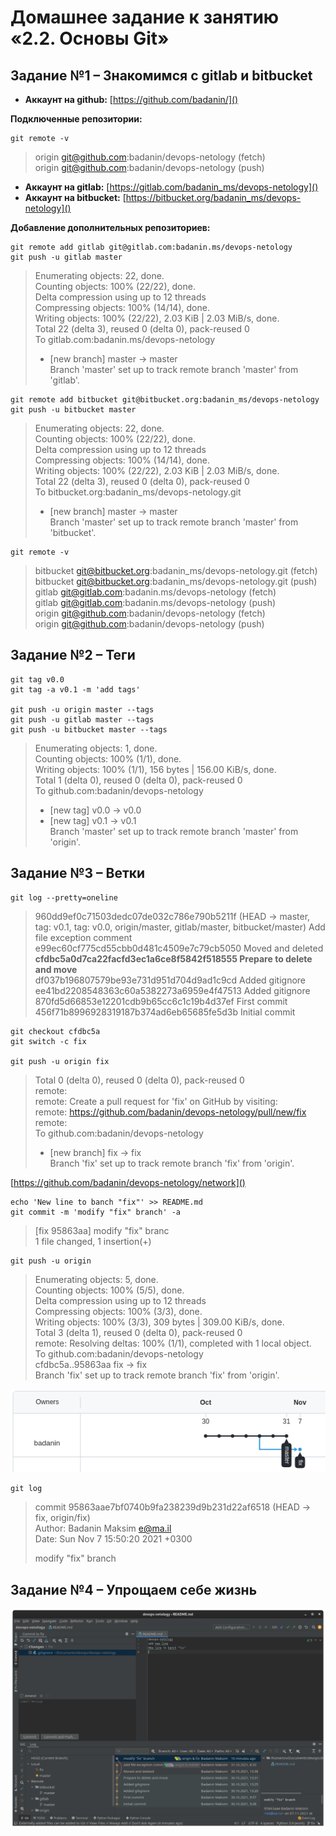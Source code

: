 # Домашнее задание к занятию «2.2. Основы Git»
## Задание №1 – Знакомимся с gitlab и bitbucket
- **Аккаунт на github:** [https://github.com/badanin/]()

**Подключенные репозитории:**
	
	git remote -v 

>origin	git@github.com:badanin/devops-netology (fetch)  
>origin	git@github.com:badanin/devops-netology (push)


- **Аккаунт на gitlab:** [https://gitlab.com/badanin_ms/devops-netology]()
- **Аккаунт на bitbucket:** [https://bitbucket.org/badanin_ms/devops-netology]()

**Добавление дополнительных репозиториев:**

	git remote add gitlab git@gitlab.com:badanin.ms/devops-netology
	git push -u gitlab master

>Enumerating objects: 22, done.  
>Counting objects: 100% (22/22), done.  
>Delta compression using up to 12 threads  
>Compressing objects: 100% (14/14), done.  
>Writing objects: 100% (22/22), 2.03 KiB | 2.03 MiB/s, done.  
>Total 22 (delta 3), reused 0 (delta 0), pack-reused 0  
>To gitlab.com:badanin.ms/devops-netology  
> * [new branch]      master -> master  
>Branch 'master' set up to track remote branch 'master' from 'gitlab'.


	git remote add bitbucket git@bitbucket.org:badanin_ms/devops-netology
	git push -u bitbucket master

>Enumerating objects: 22, done.  
>Counting objects: 100% (22/22), done.  
>Delta compression using up to 12 threads  
>Compressing objects: 100% (14/14), done.  
>Writing objects: 100% (22/22), 2.03 KiB | 2.03 MiB/s, done.  
>Total 22 (delta 3), reused 0 (delta 0), pack-reused 0  
>To bitbucket.org:badanin_ms/devops-netology.git  
> * [new branch]      master -> master  
>Branch 'master' set up to track remote branch 'master' from 'bitbucket'.

	git remote -v

>bitbucket	git@bitbucket.org:badanin_ms/devops-netology.git (fetch)  
>bitbucket	git@bitbucket.org:badanin_ms/devops-netology.git (push)  
>gitlab	git@gitlab.com:badanin.ms/devops-netology (fetch)  
>gitlab	git@gitlab.com:badanin.ms/devops-netology (push)  
>origin	git@github.com:badanin/devops-netology (fetch)  
>origin	git@github.com:badanin/devops-netology (push)  


## Задание №2 – Теги
	git tag v0.0
	git tag -a v0.1 -m 'add tags'

	git push -u origin master --tags
	git push -u gitlab master --tags
	git push -u bitbucket master --tags

>Enumerating objects: 1, done.  
>Counting objects: 100% (1/1), done.  
>Writing objects: 100% (1/1), 156 bytes | 156.00 KiB/s, done.  
>Total 1 (delta 0), reused 0 (delta 0), pack-reused 0  
>To github.com:badanin/devops-netology  
> * [new tag]         v0.0 -> v0.0  
> * [new tag]         v0.1 -> v0.1  
>Branch 'master' set up to track remote branch 'master' from 'origin'.  

## Задание №3 – Ветки

	git log --pretty=oneline

>960dd9ef0c71503dedc07de032c786e790b5211f (HEAD -> master, tag: v0.1, tag: v0.0, origin/master, gitlab/master, bitbucket/master) Add file exception comment  
>e99ec60cf775cd55cbb0d481c4509e7c79cb5050 Moved and deleted  
>**cfdbc5a0d7ca22facfd3ec1a6ce8f5842f518555 Prepare to delete and move**  
>df037b196807579be93e731d951d704d9ad1c9cd Added gitignore  
>ee41bd2208548363c60a5382273a6959e4f47513 Added gitignore  
>870fd5d66853e12201cdb9b65cc6c1c19b4d37ef First commit  
>456f71b8996928319187b374ad6eb65685fe5d3b Initial commit  

	git checkout cfdbc5a
	git switch -c fix

	git push -u origin fix	

>Total 0 (delta 0), reused 0 (delta 0), pack-reused 0  
>remote:   
>remote: Create a pull request for 'fix' on GitHub by visiting:  
>remote:      https://github.com/badanin/devops-netology/pull/new/fix  
>remote:   
>To github.com:badanin/devops-netology  
> * [new branch]      fix -> fix  
>Branch 'fix' set up to track remote branch 'fix' from 'origin'.  

[https://github.com/badanin/devops-netology/network]()

	echo 'New line to banch "fix"' >> README.md
	git commit -m 'modify "fix" branch' -a

>[fix 95863aa] modify "fix" branc  
> 1 file changed, 1 insertion(+)

	git push -u origin

>Enumerating objects: 5, done.  
>Counting objects: 100% (5/5), done.  
>Delta compression using up to 12 threads  
>Compressing objects: 100% (3/3), done.  
>Writing objects: 100% (3/3), 309 bytes | 309.00 KiB/s, done.  
>Total 3 (delta 1), reused 0 (delta 0), pack-reused 0  
>remote: Resolving deltas: 100% (1/1), completed with 1 local object.  
>To github.com:badanin/devops-netology  
>   cfdbc5a..95863aa  fix -> fix  
>Branch 'fix' set up to track remote branch 'fix' from 'origin'.  

![Pic - graph](img/graph_new_branch.png) 

	git log

>commit 95863aae7bf0740b9fa238239d9b231d22af6518 (HEAD -> fix, origin/fix)  
>Author: Badanin Maksim <e@ma.il>  
>Date:   Sun Nov 7 15:50:20 2021 +0300  
>
>    modify "fix" branch

## Задание №4 – Упрощаем себе жизнь
![Pic - pycharm](img/pycharm_commit.png) 

